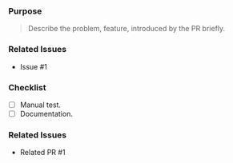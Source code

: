 ### Purpose
> Describe the problem, feature, introduced by the PR briefly.
### Related Issues
- Issue #1

### Checklist
- [ ] Manual test.
- [ ] Documentation.

### Related Issues
- Related PR #1
